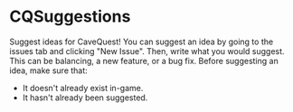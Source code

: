 # CQSuggestions
Suggest ideas for CaveQuest!
You can suggest an idea by going to the issues tab and clicking "New Issue".
Then, write what you would suggest. This can be balancing, a new feature, or a bug fix.
Before suggesting an idea, make sure that:
  - It doesn't already exist in-game.
  - It hasn't already been suggested.
